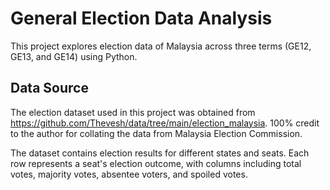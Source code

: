 # General Election Data Analysis

This project explores election data of Malaysia across three terms (GE12, GE13, and GE14) using Python. 

## Data Source
The election dataset used in this project was obtained from https://github.com/Thevesh/data/tree/main/election_malaysia. 100% credit to the author for collating the data from Malaysia Election Commission.

The dataset contains election results for different states and seats. 
Each row represents a seat's election outcome, with columns including total votes, 
majority votes, absentee voters, and spoiled votes.


